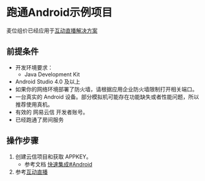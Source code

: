 # 跑通Android示例项目

麦位组价已经应用于[互动直播解决方案](../../场景方案/PK直播/README.md)

##  前提条件
  - 开发环境要求：
    - Java Development Kit
  - Android Studio 4.0 及以上
  - 如果你的网络环境部署了防火墙，请根据应用企业防火墙限制打开相关端口。
  - 一台真实的 Android 设备。部分模拟机可能存在功能缺失或者性能问题，所以推荐使用真机。
  - 有效的 网易云信 开发者账号。
  - 已经跑通了房间服务

## 操作步骤
  1. 创建云信项目和获取 APPKEY。
       - 参考文档 [快速集成#Android](开发文档/快速集成/Android.md)
  2. 参考[互动直播](https://github.com/netease-kit/OnlinePK/tree/master/OnlinePK-Android)
